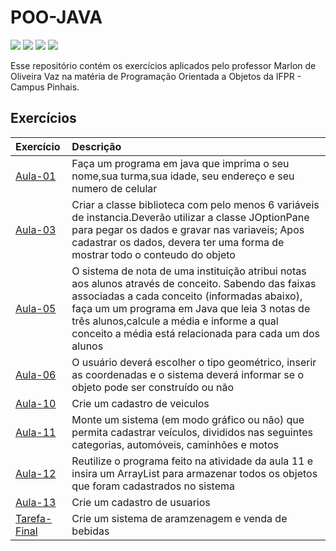 # POO-JAVA
<p>
    <img src="https://img.shields.io/github/languages/count/MatheusPrudente/POO-JAVA"/>
    <img src="https://img.shields.io/github/repo-size/MatheusPrudente/POO-JAVA"/>
    <img src="https://img.shields.io/github/last-commit/MatheusPrudente/POO-JAVA"/>
    <img src="https://img.shields.io/github/issues/MatheusPrudente/POO-JAVA"/>
</p>

Esse repositório contém os exercícios aplicados pelo professor Marlon de Oliveira Vaz na matéria de Programação Orientada a Objetos da IFPR - Campus Pinhais.

## Exercícios

| Exercício    | Descrição                           |
| :--------------  | :--------------------------------- |
| [Aula-01](https://github.com/MatheusPrudente/POO-JAVA/tree/main/Aula-01) | Faça um programa em java que imprima o seu nome,sua turma,sua idade, seu  endereço e seu numero de celular |
| [Aula-03](https://github.com/MatheusPrudente/POO-JAVA/tree/main/Aula-03) | Criar a classe biblioteca com pelo menos 6 variáveis de instancia.Deverão utilizar a classe JOptionPane para pegar os dados e gravar nas variaveis; Apos cadastrar os dados, devera ter uma forma de mostrar todo o conteudo do objeto |
| [Aula-05](https://github.com/MatheusPrudente/POO-JAVA/tree/main/Aula-05) | O sistema de nota de uma instituição atribui  notas aos alunos através de conceito. Sabendo das faixas associadas a cada conceito (informadas abaixo), faça um um programa em Java que  leia 3 notas de três alunos,calcule a média e informe a qual conceito a  média está relacionada para cada um dos alunos |
| [Aula-06](https://github.com/MatheusPrudente/POO-JAVA/tree/main/Aula-06) | O usuário deverá escolher o tipo geométrico, inserir as coordenadas e o sistema deverá informar se o objeto pode ser construído ou não|
| [Aula-10](https://github.com/MatheusPrudente/POO-JAVA/tree/main/Aula-10) | Crie um cadastro de veiculos |
| [Aula-11](https://github.com/MatheusPrudente/POO-JAVA/tree/main/Aula-11) | Monte um sistema (em modo gráfico ou não) que permita cadastrar veículos, divididos nas seguintes categorias, automóveis, caminhões e motos|
| [Aula-12](https://github.com/MatheusPrudente/POO-JAVA/tree/main/Aula-12) | Reutilize o programa feito na atividade da aula 11  e insira um ArrayList para armazenar todos os objetos que foram cadastrados no sistema|
| [Aula-13](https://github.com/MatheusPrudente/POO-JAVA/tree/main/Aula-13) | Crie um cadastro de usuarios|
| [Tarefa-Final](https://github.com/MatheusPrudente/POO-JAVA/tree/main/Tarefa-Final) | Crie um sistema de aramzenagem e venda de bebidas|
